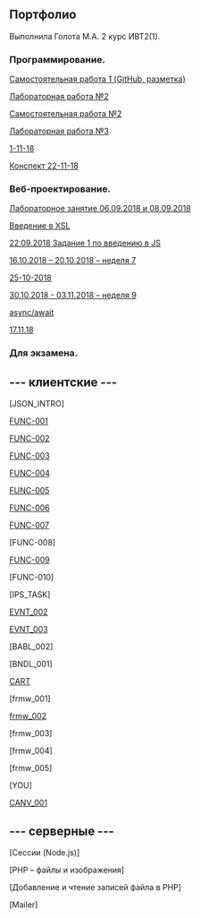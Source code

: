 ## Портфолио

Выполнила Голота М.А. 2 курс ИВТ2(1).
 

### Программирование.
[Самостоятельная работа 1 (GitHub, разметка)](https://github.com/golotarita/labs/blob/master/Markdown.md)

[Лабораторная работа №2](https://repl.it/@manikothecat/lr2)

[Самостоятельная работа №2](https://repl.it/@manikothecat/SR2)

[Лабораторная работа №3](https://repl.it/@manikothecat/20-09-18)

[1-11-18](https://repl.it/@manikothecat/1-11-18)

[Конспект 22-11-18](https://repl.it/@manikothecat/kospekt-22-11-18)

### Веб-проектирование.

[Лабораторное занятие 06.09.2018 и 08.09.2018](https://kodaktor.ru/unsafe_c58e3)

[Введение в XSL](https://kodaktor.ru/unsafe_4a67e)

[22.09.2018 Задание 1 по введению в JS](https://kodaktor.ru/g/task_66e67)

[16.10.2018 – 20.10.2018 – неделя 7](/JS/20-10-2018)

[25-10-2018](/JS/25-10-2018)

[30.10.2018 - 03.11.2018 – неделя 9](https://kodaktor.ru/fe5409e)

[async/await](/JS/async-await)

[17.11.18](https://codepen.io/anon/pen/KrRyby)


### Для экзамена.

## --- клиентские ---
[JSON_INTRO]

[FUNC-001](https://kodaktor.ru/task_func_e2fba)

[FUNC-002](https://kodaktor.ru/func_329bc)

[FUNC-003](https://kodaktor.ru/func_3407d)

[FUNC-004](https://kodaktor.ru/func_30344)

[FUNC-005](https://kodaktor.ru/func_9fa3f)

[FUNC-006](https://kodaktor.ru/func_5d35c)

[FUNC-007](https://kodaktor.ru/func_e0233)

[FUNC-008]

[FUNC-009](https://kodaktor.ru/func_af0c3)

[FUNC-010]

[IPS_TASK]

[EVNT_002](https://kodaktor.ru/evnt_5d6d9)

[EVNT_003]()

[BABL_002]

[BNDL_001]

[CART](https://kodaktor.ru/custom_25c0d)

[frmw_001]

[frmw_002](https://kodaktor.ru/frmw_89010)

[frmw_003]

[frmw_004]

[frmw_005]

[YOU]

[CANV_001](https://kodaktor.ru/canvas_4321f)

## --- серверные  --- 

[Сессии (Node.js)]

[PHP – файлы и изображения]

[Добавление и чтение записей файла в PHP] 

[Mailer] 
